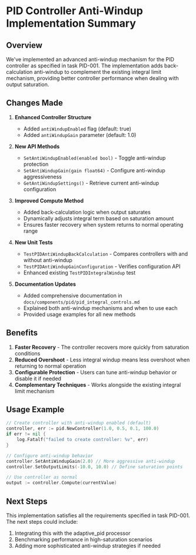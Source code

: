 # PID Controller Anti-Windup Implementation Summary

## Overview

We've implemented an advanced anti-windup mechanism for the PID controller as specified in task PID-001. The implementation adds back-calculation anti-windup to complement the existing integral limit mechanism, providing better controller performance when dealing with output saturation.

## Changes Made

1. **Enhanced Controller Structure**
   - Added `antiWindupEnabled` flag (default: true)
   - Added `antiWindupGain` parameter (default: 1.0)

2. **New API Methods**
   - `SetAntiWindupEnabled(enabled bool)` - Toggle anti-windup protection
   - `SetAntiWindupGain(gain float64)` - Configure anti-windup aggressiveness
   - `GetAntiWindupSettings()` - Retrieve current anti-windup configuration

3. **Improved Compute Method**
   - Added back-calculation logic when output saturates
   - Dynamically adjusts integral term based on saturation amount
   - Ensures faster recovery when system returns to normal operating range

4. **New Unit Tests**
   - `TestPIDAntiWindupBackCalculation` - Compares controllers with and without anti-windup
   - `TestPIDAntiWindupGainConfiguration` - Verifies configuration API
   - Enhanced existing `TestPIDIntegralWindup` test

5. **Documentation Updates**
   - Added comprehensive documentation in `docs/components/pid/pid_integral_controls.md`
   - Explained both anti-windup mechanisms and when to use each
   - Provided usage examples for all new methods

## Benefits

1. **Faster Recovery** - The controller recovers more quickly from saturation conditions
2. **Reduced Overshoot** - Less integral windup means less overshoot when returning to normal operation
3. **Configurable Protection** - Users can tune anti-windup behavior or disable it if needed
4. **Complementary Techniques** - Works alongside the existing integral limit mechanism

## Usage Example

```go
// Create controller with anti-windup enabled (default)
controller, err := pid.NewController(1.0, 0.5, 0.1, 100.0)
if err != nil {
    log.Fatalf("failed to create controller: %v", err)
}

// Configure anti-windup behavior
controller.SetAntiWindupGain(2.0) // More aggressive anti-windup
controller.SetOutputLimits(-10.0, 10.0) // Define saturation points

// Use controller as normal
output := controller.Compute(currentValue)
```

## Next Steps

This implementation satisfies all the requirements specified in task PID-001. The next steps could include:

1. Integrating this with the adaptive_pid processor
2. Benchmarking performance in high-saturation scenarios
3. Adding more sophisticated anti-windup strategies if needed